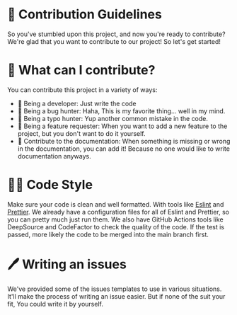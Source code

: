 # 💌 Contribution Guidelines

So you've stumbled upon this project, and now you're ready to contribute?
We're glad that you want to contribute to our project! So let's get started!

# 📝 What can I contribute?

You can contribute this project in a variety of ways:
- 📝 Being a developer: Just write the code
- 📝 Being a bug hunter: Haha, This is my favorite thing... well in my mind.
- 📝 Being a typo hunter: Yup another common mistake in the code.
- 📝 Being a feature requester: When you want to add a new feature to the project, but you don't want to do it yourself.
- 💌 Contribute to the documentation: When something is missing or wrong in the documentation, you can add it! Because no one would like to write documentation anyways.

# 👱‍♀ Code Style

Make sure your code is clean and well formatted. With tools like [Eslint](https://eslint.org/) and [Prettier](https://prettier.io/).
We already have a configuration files for all of Eslint and Prettier, so you can pretty much just run them.
We also have GitHub Actions tools like DeepSource and CodeFactor to check the quality of the code. If the test is passed, more likely the code to be
merged into the main branch first.


# 🖊 Writing an issues

We've provided some of the issues templates to use in various situations.
It'll make the process of writing an issue easier. But if none of the suit your fit, 
You could write it by yourself.
